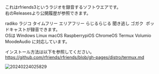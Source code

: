 これはrfriends3というラジオを録音するソフトウエアです。  
右のReleasesより公開履歴が参照できます。  
  
radiko ラジコ タイムフリー エリアフリー らじるらじる 聞き逃し ゴガク  ポッドキャストが録音できます。  
OSは Windows Linux macOS RaspberrypiOS ChromeOS Termux Volumio MoodeAudio に対応しています。  
  
インストール方法は以下を参照してください。  
https://github.com/rfriends/rfriends/blob/gh-pages/distro/termux.md  
  
![20240224025829](https://github.com/user-attachments/assets/60253553-b51f-41ea-b1d4-7194bfb12fbf)
